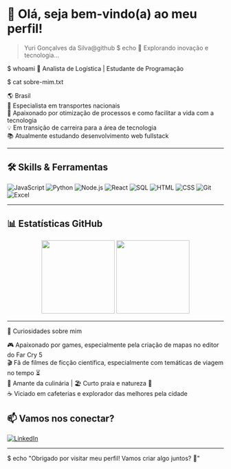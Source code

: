 # 👋 Olá, seja bem-vindo(a) ao meu perfil!

> Yuri Gonçalves da Silva@github
$ echo 🚀 Explorando inovação e tecnologia...

$ whoami
🧠 Analista de Logística | Estudante de Programação

$ cat sobre-mim.txt

🌎 Brasil  
🚚 Especialista em transportes nacionais  
🧩 Apaixonado por otimização de processos e como facilitar a vida com a tecnologia  
💡 Em transição de carreira para a área de tecnologia  
📚 Atualmente estudando desenvolvimento web fullstack  

---

## 🛠️ Skills & Ferramentas

![JavaScript](https://img.shields.io/badge/-JavaScript-F7DF1E?style=flat-square&logo=javascript&logoColor=black)
![Python](https://img.shields.io/badge/-Python-3776AB?style=flat-square&logo=python&logoColor=white)
![Node.js](https://img.shields.io/badge/-Node.js-339933?style=flat-square&logo=node.js&logoColor=white)
![React](https://img.shields.io/badge/-React-61DAFB?style=flat-square&logo=react&logoColor=black)
![SQL](https://img.shields.io/badge/-SQL-4479A1?style=flat-square&logo=mysql&logoColor=white)
![HTML](https://img.shields.io/badge/-HTML5-E34F26?style=flat-square&logo=html5&logoColor=white)
![CSS](https://img.shields.io/badge/-CSS3-1572B6?style=flat-square&logo=css3)
![Git](https://img.shields.io/badge/-Git-F05032?style=flat-square&logo=git&logoColor=white)
![Excel](https://img.shields.io/badge/-Excel-217346?style=flat-square&logo=microsoft-excel&logoColor=white)

---

## 📊 Estatísticas GitHub

<div align="center">
  <img height="170em" src="https://github-readme-stats.vercel.app/api?username=YuriAvlis&show_icons=true&theme=radical&count_private=true&hide=issues"/>
  <img height="170em" src="https://github-readme-stats.vercel.app/api/top-langs/?username=YuriAvlis&layout=compact&theme=radical"/>
</div>

---
🎯 Curiosidades sobre mim

🎮 Apaixonado por games, especialmente pela criação de mapas no editor do Far Cry 5  
🎬 Fã de filmes de ficção científica, especialmente com temáticas de viagem no tempo ⏳  
🍳 Amante da culinária | 🏖️ Curto praia e natureza 🌿  
☕ Viciado em cafeterias e explorador das melhores pela cidade


## 📫 Vamos nos conectar?

[![LinkedIn](https://img.shields.io/badge/-LinkedIn-0A66C2?style=flat-square&logo=linkedin&logoColor=white)](https://www.linkedin.com/in/yurigoncalves1991/)

---

$ echo "Obrigado por visitar meu perfil! Vamos criar algo juntos? 🙌"






